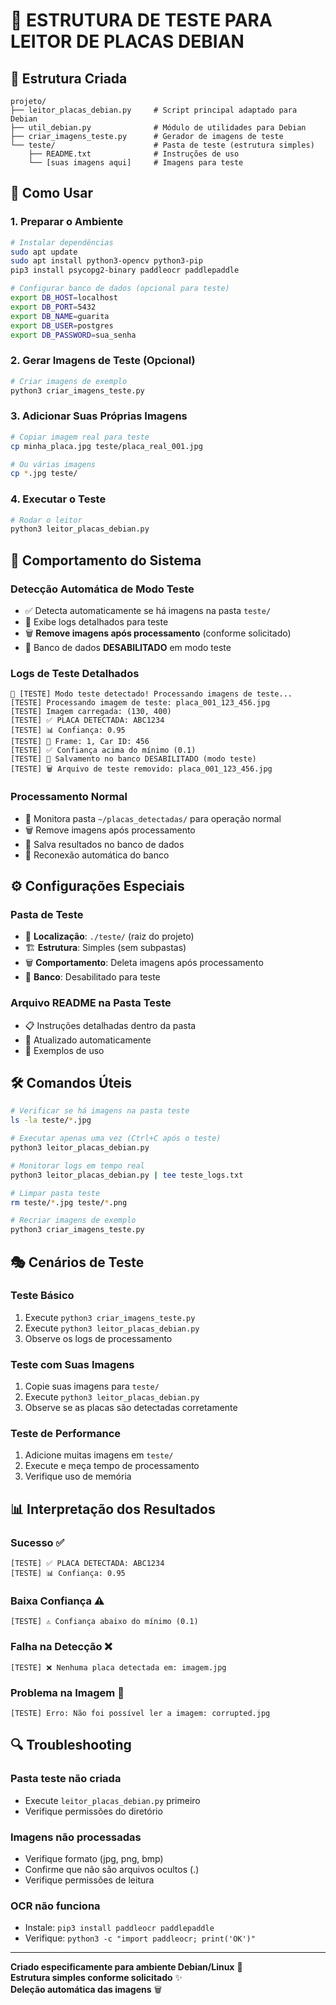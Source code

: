 # 🧪 ESTRUTURA DE TESTE PARA LEITOR DE PLACAS DEBIAN

## 📁 Estrutura Criada

```
projeto/
├── leitor_placas_debian.py     # Script principal adaptado para Debian
├── util_debian.py              # Módulo de utilidades para Debian
├── criar_imagens_teste.py      # Gerador de imagens de teste
└── teste/                      # Pasta de teste (estrutura simples)
    ├── README.txt              # Instruções de uso
    └── [suas imagens aqui]     # Imagens para teste
```

## 🚀 Como Usar

### 1. **Preparar o Ambiente**
```bash
# Instalar dependências
sudo apt update
sudo apt install python3-opencv python3-pip
pip3 install psycopg2-binary paddleocr paddlepaddle

# Configurar banco de dados (opcional para teste)
export DB_HOST=localhost
export DB_PORT=5432
export DB_NAME=guarita
export DB_USER=postgres
export DB_PASSWORD=sua_senha
```

### 2. **Gerar Imagens de Teste (Opcional)**
```bash
# Criar imagens de exemplo
python3 criar_imagens_teste.py
```

### 3. **Adicionar Suas Próprias Imagens**
```bash
# Copiar imagem real para teste
cp minha_placa.jpg teste/placa_real_001.jpg

# Ou várias imagens
cp *.jpg teste/
```

### 4. **Executar o Teste**
```bash
# Rodar o leitor
python3 leitor_placas_debian.py
```

## 🎯 **Comportamento do Sistema**

### **Detecção Automática de Modo Teste**
- ✅ Detecta automaticamente se há imagens na pasta `teste/`
- 🧪 Exibe logs detalhados para teste
- 🗑️ **Remove imagens após processamento** (conforme solicitado)
- 💾 Banco de dados **DESABILITADO** em modo teste

### **Logs de Teste Detalhados**
```
🧪 [TESTE] Modo teste detectado! Processando imagens de teste...
[TESTE] Processando imagem de teste: placa_001_123_456.jpg
[TESTE] Imagem carregada: (130, 400)
[TESTE] ✅ PLACA DETECTADA: ABC1234
[TESTE] 📊 Confiança: 0.95
[TESTE] 🎯 Frame: 1, Car ID: 456
[TESTE] ✅ Confiança acima do mínimo (0.1)
[TESTE] 💾 Salvamento no banco DESABILITADO (modo teste)
[TESTE] 🗑️ Arquivo de teste removido: placa_001_123_456.jpg
```

### **Processamento Normal**
- 📁 Monitora pasta `~/placas_detectadas/` para operação normal
- 🗑️ Remove imagens após processamento
- 💾 Salva resultados no banco de dados
- 🔄 Reconexão automática do banco

## ⚙️ **Configurações Especiais**

### **Pasta de Teste**
- 📍 **Localização**: `./teste/` (raiz do projeto)
- 🏗️ **Estrutura**: Simples (sem subpastas)
- 🗑️ **Comportamento**: Deleta imagens após processamento
- 💾 **Banco**: Desabilitado para teste

### **Arquivo README na Pasta Teste**
- 📋 Instruções detalhadas dentro da pasta
- 🔄 Atualizado automaticamente
- 📝 Exemplos de uso

## 🛠️ **Comandos Úteis**

```bash
# Verificar se há imagens na pasta teste
ls -la teste/*.jpg

# Executar apenas uma vez (Ctrl+C após o teste)
python3 leitor_placas_debian.py

# Monitorar logs em tempo real
python3 leitor_placas_debian.py | tee teste_logs.txt

# Limpar pasta teste
rm teste/*.jpg teste/*.png

# Recriar imagens de exemplo
python3 criar_imagens_teste.py
```

## 🎭 **Cenários de Teste**

### **Teste Básico**
1. Execute `python3 criar_imagens_teste.py`
2. Execute `python3 leitor_placas_debian.py`
3. Observe os logs de processamento

### **Teste com Suas Imagens**
1. Copie suas imagens para `teste/`
2. Execute `python3 leitor_placas_debian.py`
3. Observe se as placas são detectadas corretamente

### **Teste de Performance**
1. Adicione muitas imagens em `teste/`
2. Execute e meça tempo de processamento
3. Verifique uso de memória

## 📊 **Interpretação dos Resultados**

### **Sucesso ✅**
```
[TESTE] ✅ PLACA DETECTADA: ABC1234
[TESTE] 📊 Confiança: 0.95
```

### **Baixa Confiança ⚠️**
```
[TESTE] ⚠️ Confiança abaixo do mínimo (0.1)
```

### **Falha na Detecção ❌**
```
[TESTE] ❌ Nenhuma placa detectada em: imagem.jpg
```

### **Problema na Imagem 🔧**
```
[TESTE] Erro: Não foi possível ler a imagem: corrupted.jpg
```

## 🔍 **Troubleshooting**

### **Pasta teste não criada**
- Execute `leitor_placas_debian.py` primeiro
- Verifique permissões do diretório

### **Imagens não processadas**
- Verifique formato (jpg, png, bmp)
- Confirme que não são arquivos ocultos (.)
- Verifique permissões de leitura

### **OCR não funciona**
- Instale: `pip3 install paddleocr paddlepaddle`
- Verifique: `python3 -c "import paddleocr; print('OK')"`

---

**Criado especificamente para ambiente Debian/Linux** 🐧  
**Estrutura simples conforme solicitado** ✨  
**Deleção automática das imagens** 🗑️
